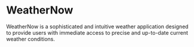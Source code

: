 # WeatherNow
WeatherNow is a sophisticated and intuitive weather application designed to provide users with immediate access to precise and up-to-date current weather conditions.
